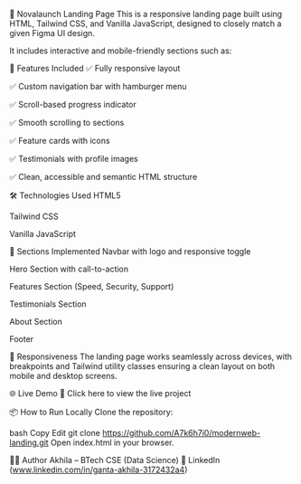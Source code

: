 🚀 Novalaunch Landing Page
This is a responsive landing page built using HTML, Tailwind CSS, and Vanilla JavaScript, designed to closely match a given Figma UI design.

It includes interactive and mobile-friendly sections such as:

🧩 Features Included
✅ Fully responsive layout

✅ Custom navigation bar with hamburger menu

✅ Scroll-based progress indicator

✅ Smooth scrolling to sections

✅ Feature cards with icons

✅ Testimonials with profile images

✅ Clean, accessible and semantic HTML structure

🛠️ Technologies Used
HTML5

Tailwind CSS

Vanilla JavaScript

📁 Sections Implemented
Navbar with logo and responsive toggle

Hero Section with call-to-action

Features Section (Speed, Security, Support)

Testimonials Section

About Section

Footer

📱 Responsiveness
The landing page works seamlessly across devices, with breakpoints and Tailwind utility classes ensuring a clean layout on both mobile and desktop screens.

🌐 Live Demo
🔗 Click here to view the live project


📦 How to Run Locally
Clone the repository:

bash
Copy
Edit
git clone https://github.com/A7k6h7i0/modernweb-landing.git
Open index.html in your browser.

🙋‍♀️ Author
Akhila – BTech CSE (Data Science)
🔗 LinkedIn (www.linkedin.com/in/ganta-akhila-3172432a4)




